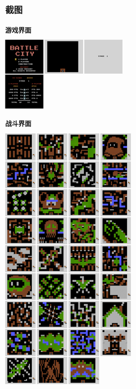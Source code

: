 # 截图

## 游戏界面

<div>
<img src='./win_start.png' style="width:24.5%" />
<img src='./win_construct.png' style="width:24.5%" />
<img src='./win_stage.png' style="width:24.5%" />
<img src='./win-settle.png' style="width:24.5%" />
</div>

## 战斗界面

<div>
<img src="./stage1.png" style="width:19.5%" />
<img src="./stage2.png" style="width:19.5%" />
<img src="./stage3.png" style="width:19.5%" />
<img src="./stage4.png" style="width:19.5%" />
<img src="./stage5.png" style="width:19.5%" />

<img src="./stage6.png" style="width:19.5%" />
<img src="./stage7.png" style="width:19.5%" />
<img src="./stage8.png" style="width:19.5%" />
<img src="./stage9.png" style="width:19.5%" />
<img src="./stage10.png" style="width:19.5%" />

<img src="./stage11.png" style="width:19.5%" />
<img src="./stage12.png" style="width:19.5%" />
<img src="./stage13.png" style="width:19.5%" />
<img src="./stage14.png" style="width:19.5%" />
<img src="./stage15.png" style="width:19.5%" />

<img src="./stage16.png" style="width:19.5%" />
<img src="./stage17.png" style="width:19.5%" />
<img src="./stage18.png" style="width:19.5%" />
<img src="./stage19.png" style="width:19.5%" />
<img src="./stage20.png" style="width:19.5%" />

<img src="./stage21.png" style="width:19.5%" />
<img src="./stage22.png" style="width:19.5%" />
<img src="./stage23.png" style="width:19.5%" />
<img src="./stage24.png" style="width:19.5%" />
<img src="./stage25.png" style="width:19.5%" />

<img src="./stage26.png" style="width:19.5%" />
<img src="./stage27.png" style="width:19.5%" />
<img src="./stage28.png" style="width:19.5%" />
<img src="./stage29.png" style="width:19.5%" />
<img src="./stage30.png" style="width:19.5%" />

<img src="./stage31.png" style="width:19.5%" />
<img src="./stage32.png" style="width:19.5%" />
<img src="./stage33.png" style="width:19.5%" />
<img src="./stage34.png" style="width:19.5%" />
<img src="./stage35.png" style="width:19.5%" />
</div>